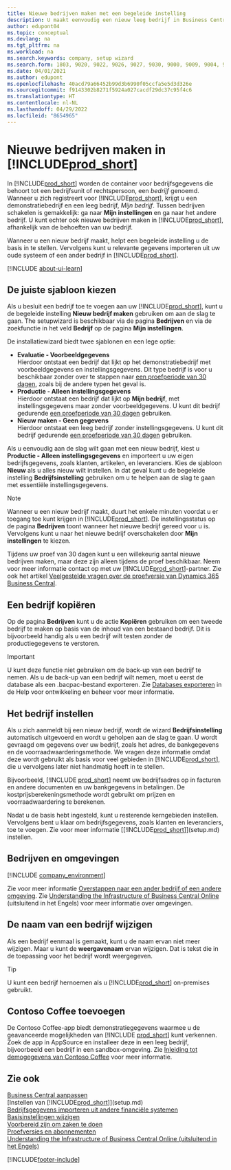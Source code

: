 ```yaml
---
title: Nieuwe bedrijven maken met een begeleide instelling
description: U maakt eenvoudig een nieuw leeg bedrijf in Business Central. Een begeleide instelling helpt u door de stappen en u kunt uw bestaande bedrijfsgegevens importeren.
author: edupont04
ms.topic: conceptual
ms.devlang: na
ms.tgt_pltfrm: na
ms.workload: na
ms.search.keywords: company, setup wizard
ms.search.form: 1803, 9020, 9022, 9026, 9027, 9030, 9000, 9009, 9004, 9005, 9024, 9006, 9007, 9010, 9016, 9017
ms.date: 04/01/2021
ms.author: edupont
ms.openlocfilehash: 40acd79a66452b99d3b6990f05ccfa5e5d3d326e
ms.sourcegitcommit: f9143302b8271f5924a027cacdf29dc37c95f4c6
ms.translationtype: HT
ms.contentlocale: nl-NL
ms.lasthandoff: 04/29/2022
ms.locfileid: "8654965"
---
```

# <a name="create-new-companies-in-prod_short"></a>Nieuwe bedrijven maken in [!INCLUDE[prod_short](includes/prod_short.md)]

In [!INCLUDE[prod_short](includes/prod_short.md)] worden de container voor bedrijfsgegevens die behoort tot een bedrijfsunit of rechtspersoon, een *bedrijf* genoemd. Wanneer u zich registreert voor [!INCLUDE[prod_short](includes/prod_short.md)], krijgt u een demonstratiebedrijf en een leeg bedrijf, *Mijn bedrijf*. Tussen bedrijven schakelen is gemakkelijk: ga naar **Mijn instellingen** en ga naar het andere bedrijf. U kunt echter ook nieuwe bedrijven maken in [!INCLUDE[prod_short](includes/prod_short.md)], afhankelijk van de behoeften van uw bedrijf.  

Wanneer u een nieuw bedrijf maakt, helpt een begeleide instelling u de basis in te stellen. Vervolgens kunt u relevante gegevens importeren uit uw oude systeem of een ander bedrijf in [!INCLUDE[prod_short](includes/prod_short.md)].  

[!INCLUDE [about-ui-learn](includes/about-ui-learn.md)]

## <a name="choose-the-right-template"></a>De juiste sjabloon kiezen

Als u besluit een bedrijf toe te voegen aan uw [!INCLUDE[prod_short](includes/prod_short.md)], kunt u de begeleide instelling **Nieuw bedrijf maken** gebruiken om aan de slag te gaan. The setupwizard is beschikbaar via de pagina **Bedrijven** en via de zoekfunctie in het veld **Bedrijf** op de pagina **Mijn instellingen**.  

De installatiewizard biedt twee sjablonen en een lege optie:

- **Evaluatie - Voorbeeldgegevens**  
    Hierdoor ontstaat een bedrijf dat lijkt op het demonstratiebedrijf met voorbeeldgegevens en instellingsgegevens. Dit type bedrijf is voor u beschikbaar zonder over te stappen naar [een proefperiode van 30 dagen](across-preview.md#add-your-own-data-to-an-empty-trial-company), zoals bij de andere typen het geval is.  
- **Productie - Alleen instellingsgegevens**  
    Hierdoor ontstaat een bedrijf dat lijkt op **Mijn bedrijf**, met instellingsgegevens maar zonder voorbeeldgegevens. U kunt dit bedrijf gedurende [een proefperiode van 30 dagen](across-preview.md#add-your-own-data-to-an-empty-trial-company) gebruiken.  
- **Nieuw maken - Geen gegevens**  
    Hierdoor ontstaat een leeg bedrijf zonder instellingsgegevens. U kunt dit bedrijf gedurende [een proefperiode van 30 dagen](across-preview.md#add-your-own-data-to-an-empty-trial-company) gebruiken.  

Als u eenvoudig aan de slag wilt gaan met een nieuw bedrijf, kiest u **Productie - Alleen instellingsgegevens** en importeert u uw eigen bedrijfsgegevens, zoals klanten, artikelen, en leveranciers. Kies de sjabloon **Nieuw** als u alles nieuw wilt instellen. In dat geval kunt u de begeleide instelling **Bedrijfsinstelling** gebruiken om u te helpen aan de slag te gaan met essentiële instellingsgegevens.  

> [!NOTE]  
> Wanneer u een nieuw bedrijf maakt, duurt het enkele minuten voordat u er toegang toe kunt krijgen in [!INCLUDE[prod_short](includes/prod_short.md)]. De instellingsstatus op de pagina **Bedrijven** toont wanneer het nieuwe bedrijf gereed voor u is. Vervolgens kunt u naar het nieuwe bedrijf overschakelen door **Mijn instellingen** te kiezen.  

Tijdens uw proef van 30 dagen kunt u een willekeurig aantal nieuwe bedrijven maken, maar deze zijn alleen tijdens de proef beschikbaar. Neem voor meer informatie contact op met uw [!INCLUDE[prod_short](includes/prod_short.md)]-partner. Zie ook het artikel [Veelgestelde vragen over de proefversie van Dynamics 365 Business Central](trial-faq.md).  

## <a name="copy-a-company"></a>Een bedrijf kopiëren

Op de pagina **Bedrijven** kunt u de actie **Kopiëren** gebruiken om een tweede bedrijf te maken op basis van de inhoud van een bestaand bedrijf. Dit is bijvoorbeeld handig als u een bedrijf wilt testen zonder de productiegegevens te verstoren.

> [!Important]
> U kunt deze functie niet gebruiken om de back-up van een bedrijf te nemen. Als u de back-up van een bedrijf wilt nemen, moet u eerst de database als een .bacpac-bestand exporteren. Zie [Databases exporteren](/dynamics365/business-central/dev-itpro/administration/tenant-admin-center-database-export) in de Help voor ontwikkeling en beheer voor meer informatie.

## <a name="set-up-the-company"></a>Het bedrijf instellen

Als u zich aanmeldt bij een nieuw bedrijf, wordt de wizard **Bedrijfsinstelling** automatisch uitgevoerd en wordt u geholpen aan de slag te gaan. U wordt gevraagd om gegevens over uw bedrijf, zoals het adres, de bankgegevens en de voorraadwaarderingsmethode. We vragen deze informatie omdat deze wordt gebruikt als basis voor veel gebieden in [!INCLUDE[prod_short](includes/prod_short.md)], die u vervolgens later niet handmatig hoeft in te stellen.  

Bijvoorbeeld, [!INCLUDE [prod_short](includes/prod_short.md)] neemt uw bedrijfsadres op in facturen en andere documenten en uw bankgegevens in betalingen. De kostprijsberekeningsmethode wordt gebruikt om prijzen en voorraadwaardering te berekenen.  

Nadat u de basis hebt ingesteld, kunt u resterende kerngebieden instellen. Vervolgens bent u klaar om bedrijfsgegevens, zoals klanten en leveranciers, toe te voegen. Zie voor meer informatie [[!INCLUDE[prod_short](includes/prod_short.md)]](setup.md) instellen.  

## <a name="companies-and-environments"></a>Bedrijven en omgevingen

[!INCLUDE [company_environment](includes/company_environment.md)]

Zie voor meer informatie [Overstappen naar een ander bedrijf of een andere omgeving](ui-organization-switch.md). Zie [Understanding the Infrastructure of Business Central Online](/dynamics365/business-central/dev-itpro/administration/tenant-environment-topology) (uitsluitend in het Engels) voor meer informatie over omgevingen.  

## <a name="changing-a-companys-name"></a>De naam van een bedrijf wijzigen

Als een bedrijf eenmaal is gemaakt, kunt u de naam ervan niet meer wijzigen. Maar u kunt de **weergavenaam** ervan wijzigen. Dat is tekst die in de toepassing voor het bedrijf wordt weergegeven.  

> [!TIP]
> U kunt een bedrijf hernoemen als u [!INCLUDE[prod_short](includes/prod_short.md)] on-premises gebruikt.

## <a name="add-contoso-coffee"></a>Contoso Coffee toevoegen

De Contoso Coffee-app biedt demonstratiegegevens waarmee u de geavanceerde mogelijkheden van [!INCLUDE [prod_short](includes/prod_short.md)] kunt verkennen. Zoek de app in AppSource en installeer deze in een leeg bedrijf, bijvoorbeeld een bedrijf in een sandbox-omgeving. Zie [Inleiding tot demogegevens van Contoso Coffee](contoso-coffee/contoso-coffee-intro.md) voor meer informatie.  

## <a name="see-also"></a>Zie ook

[Business Central aanpassen](ui-customizing-overview.md)  
[Instellen van [!INCLUDE[prod_short](includes/prod_short.md)]](setup.md)  
[Bedrijfsgegevens importeren uit andere financiële systemen](across-import-data-configuration-packages.md)  
[Basisinstellingen wijzigen](ui-change-basic-settings.md)  
[Voorbereid zijn om zaken te doen](ui-get-ready-business.md)  
[Proefversies en abonnementen](across-preview.md)  
[Understanding the Infrastructure of Business Central Online (uitsluitend in het Engels)](/dynamics365/business-central/dev-itpro/administration/tenant-environment-topology)  

[!INCLUDE[footer-include](includes/footer-banner.md)]